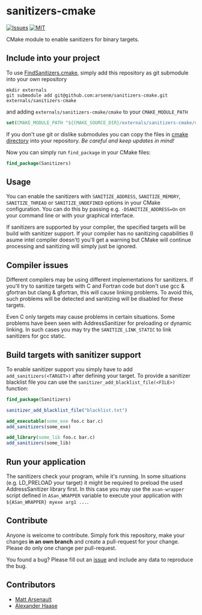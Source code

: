 # sanitizers-cmake

 [![Issues](https://img.shields.io/github/issues-raw/arsenm/sanitizers-cmake.svg?style=flat-square)](https://github.com/arsenm/sanitizers-cmake/issues)
[![MIT](http://img.shields.io/badge/license-MIT-blue.svg?style=flat-square)](LICENSE)

CMake module to enable sanitizers for binary targets.

## Include into your project

To use [FindSanitizers.cmake](cmake/FindSanitizers.cmake), simply add this repository as git submodule into your own repository

```shell
mkdir externals
git submodule add git@github.com:arsenm/sanitizers-cmake.git externals/sanitizers-cmake
```

and adding ```externals/sanitizers-cmake/cmake``` to your ```CMAKE_MODULE_PATH```

```CMake
set(CMAKE_MODULE_PATH "${CMAKE_SOURCE_DIR}/externals/sanitizers-cmake/cmake" ${CMAKE_MODULE_PATH})
```

If you don't use git or dislike submodules you can copy the files in [cmake directory](cmake) into your repository. *Be careful and keep updates in mind!*

Now you can simply run ```find_package``` in your CMake files:

```CMake
find_package(Sanitizers)
```

## Usage

You can enable the sanitizers with ``SANITIZE_ADDRESS``, ``SANITIZE_MEMORY``, ``SANITIZE_THREAD`` or ``SANITIZE_UNDEFINED`` options in your CMake configuration. You can do this by passing e.g. ``-DSANITIZE_ADDRESS=On`` on your command line or with your graphical interface.

If sanitizers are supported by your compiler, the specified targets will be build with sanitizer support. If your compiler has no sanitizing capabilities (I asume intel compiler doesn't) you'll get a warning but CMake will continue processing and sanitizing will simply just be ignored.

## Compiler issues

Different compilers may be using different implementations for sanitizers. If you'll try to sanitize targets with C and Fortran code but don't use gcc & gfortran but clang & gfortran, this will cause linking problems. To avoid this, such problems will be detected and sanitizing will be disabled for these targets.

Even C only targets may cause problems in certain situations. Some problems have been seen with AddressSanitizer for preloading or dynamic linking. In such cases you may try the ``SANITIZE_LINK_STATIC`` to link sanitizers for gcc static.

## Build targets with sanitizer support

To enable sanitizer support you simply have to add ``add_sanitizers(<TARGET>)`` after defining your target. To provide a sanitizer blacklist file you can use the ``sanitizer_add_blacklist_file(<FILE>)`` function:

```CMake
find_package(Sanitizers)

sanitizer_add_blacklist_file("blacklist.txt")

add_executable(some_exe foo.c bar.c)
add_sanitizers(some_exe)

add_library(some_lib foo.c bar.c)
add_sanitizers(some_lib)
```

## Run your application

The sanitizers check your program, while it's running. In some situations (e.g. LD_PRELOAD your target) it might be required to preload the used AddressSanitizer library first. In this case you may use the ``asan-wrapper`` script defined in ``ASan_WRAPPER`` variable to execute your application with ``${ASan_WRAPPER} myexe arg1 ...``.

## Contribute

Anyone is welcome to contribute. Simply fork this repository, make your changes **in an own branch** and create a pull-request for your change. Please do only one change per pull-request.

You found a bug? Please fill out an [issue](https://github.com/arsenm/sanitizers-cmake/issues) and include any data to reproduce the bug.

## Contributors

* [Matt Arsenault](https://github.com/arsenm)
* [Alexander Haase](https://github.com/alehaa)
